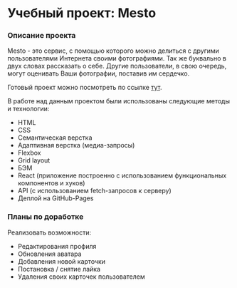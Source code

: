 # Учебный проект: Mesto

### Описание проекта
Mesto - это сервис, с помощью которого можно делиться с другими пользователями Интернета своими фотографиями. Так же буквально в двух словах рассказать о себе. Другие пользователи, в свою очередь, могут оценивать Ваши фотографии, поставив им сердечко.

Готовый проект можно посмотреть по ссылке [тут](https://marinicheva.github.io/mesto-react/).


В работе над данным проектом были использованы следующие методы и технологии:
* HTML
* CSS
* Семантическая верстка
* Адаптивная верстка (медиа-запросы)
* Flexbox
* Grid layout
* БЭМ
* React (приложение построенно с использованием функциональных компонентов и хуков)
* API (с использованием fetch-запросов к серверу)
* Деплой на GitHub-Pages

### Планы по доработке
Реализовать возможности:

* Редактирования профиля
* Обновления аватара
* Добавления новой карточки
* Постановка / снятие лайка
* Удаления своих карточек пользователем